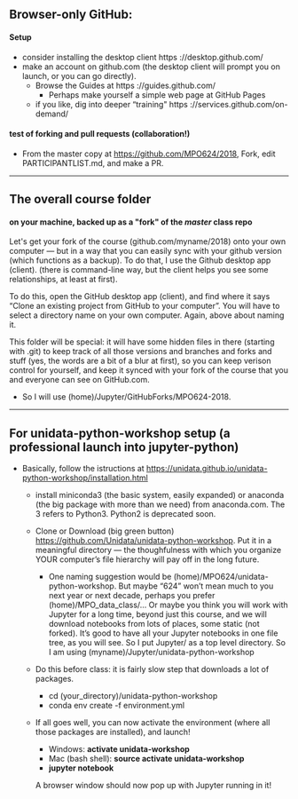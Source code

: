 ## Browser-only GitHub: 

#### Setup 
* consider installing the desktop client https ://desktop.github.com/
* make an account on github.com (the desktop client will prompt you on launch, or you can go directly). 
    * Browse the Guides at https ://guides.github.com/
        - Perhaps make yourself a simple web page at GitHub Pages
    * if you like, dig into deeper “training" https ://services.github.com/on-demand/

#### test of forking and pull requests (collaboration!) 

* From the master copy at https://github.com/MPO624/2018, Fork, edit PARTICIPANTLIST.md, and make a PR. 

-------------------------
## The overall course folder 
#### on your machine, backed up as a "fork" of the _master_ class repo

Let's get your fork of the course (github.com/myname/2018) onto your own computer — but in a way that you can easily sync with your github version (which functions as a backup). To do that, I use the Github desktop app (client). (there is command-line way, but the client helps you see some relationships, at least at first). 

To do this, open the GitHub desktop app (client), and find where it says “Clone an existing project from GitHub to your computer”. You will have to select a directory name on your own computer. Again, above about naming it. 

This folder will be special: it will have some hidden files in there (starting with .git) to keep track of all those versions and branches and forks and stuff (yes, the words are a bit of a blur at first), so you can keep verison control for yourself, and keep it synced with your fork of the course that you and everyone can see on GitHub.com. 

  * So I will use (home)/Jupyter/GitHubForks/MPO624-2018. 

----------------------
## For unidata-python-workshop setup (a professional launch into jupyter-python)
* Basically, follow the istructions at https://unidata.github.io/unidata-python-workshop/installation.html

   * install miniconda3 (the basic system, easily expanded) or anaconda (the big package with more than we need) from anaconda.com. The 3 refers to Python3. Python2 is deprecated soon.

   * Clone or Download (big green button) https://github.com/Unidata/unidata-python-workshop. Put it in a meaningful directory — the thoughfulness with which you organize YOUR computer’s file hierarchy will pay off in the long future. 

      * One naming suggestion would be (home)/MPO624/unidata-python-workshop. But maybe “624” won’t mean much to you next year or next decade, perhaps you prefer (home)/MPO_data_class/… Or maybe you think you will work with Jupyter for a long time, beyond just this course, and we will download notebooks from lots of places, some static (not forked). It’s good to have all your Jupyter notebooks in one file tree, as you will see.  So I put Jupyter/ as a top level directory. So I am using (myname)/Jupyter/unidata-python-workshop

   * Do this before class: it is fairly slow  step that downloads a lot of packages.
      * cd (your_directory)/unidata-python-workshop
      * conda env create -f environment.yml
      
   * If all goes well, you can now activate the environment (where all those packages are installed), and launch! 
      * Windows: **activate unidata-workshop**
      * Mac (bash shell): **source activate unidata-workshop**
      * **jupyter notebook**
      
      A browser window should now pop up with Jupyter running in it! 

